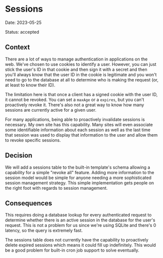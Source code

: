 # Sessions

Date: 2023-05-25

Status: accepted

## Context

There are a lot of ways to manage authentication in applications on the web.
We've chosen to use cookies to identify a user. However, you can just stick the
user's ID in that cookie and then sign it with a secret and then you'll always
know that the user ID in the cookie is legitimate and you won't need to go to
the database at all to determine who is making the request (or, at least to know
their ID).

The limitation here is that once a client has a signed cookie with the user ID,
it cannot be revoked. You can set a `maxAge` or a `expires`, but you can't
proactively revoke it. There's also not a great way to know how many sessions
are currently active for a given user.

For many applications, being able to proactively invalidate sessions is
necessary. My own site has this capability. Many sites will even associate some
identifiable information about each session as well as the last time that
session was used to display that information to the user and allow them to
revoke specific sessions.

## Decision

We will add a sessions table to the built-in template's schema allowing a
capability for a simple "revoke all" feature. Adding more information to the
session model would be simple for anyone needing a more sophisticated session
management strategy. This simple implementation gets people on the right foot
with regards to session management.

## Consequences

This requires doing a database lookup for every authenticated request to
determine whether there is an active session in the database for the user's
request. This is not a problem for us since we're using SQLite and there's 0
latency, so the query is extremely fast.

The sessions table does not currently have the capability to proactively delete
expired sessions which means it could fill up indefinitely. This would be a good
problem for built-in cron job support to solve eventually.
